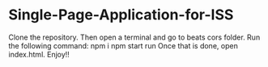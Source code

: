 # Single-Page-Application-for-ISS

Clone the repository.
Then open a terminal and go to beats cors folder. Run the following command:
npm i
npm start run
Once that is done, open index.html. 
Enjoy!!
